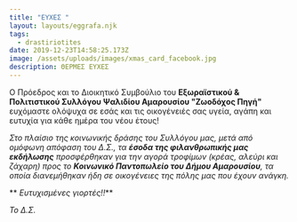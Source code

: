 ```yaml
---
title: "ΕΥΧΕΣ "
layout: layouts/eggrafa.njk
tags:
  - drastiriotites
date: 2019-12-23T14:58:25.173Z
image: /assets/uploads/images/xmas_card_facebook.jpg
description: ΘΕΡΜΕΣ ΕΥΧΕΣ
---
```

Ο Πρόεδρος και το Διοικητικό Συμβούλιο του **Εξωραϊστικού & Πολιτιστικού Συλλόγου Ψαλιδίου Αμαρουσίου "Ζωοδόχος Πηγή"** ευχόμαστε ολόψυχα σε εσάς και τις οικογένειές σας υγεία, αγάπη και ευτυχία για κάθε ημέρα του νέου έτους!

*Στο πλαίσιο της κοινωνικής δράσης του Συλλόγου μας, μετά από ομόφωνη απόφαση του Δ.Σ., τα **έσοδα της φιλανθρωπικής μας εκδήλωσης** προσφέρθηκαν για την αγορά τροφίμων (κρέας, αλεύρι και ζάχαρη) προς το **Κοινωνικό Παντοπωλείο του Δήμου Αμαρουσίου**, τα οποία διανεμήθηκαν ήδη σε οικογένειες της πόλης μας που έχουν ανάγκη.*

** *Ευτυχισμένες γιορτές!!***

*Το Δ.Σ.*

